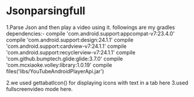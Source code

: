 # Jsonparsingfull
1.Parse Json and then play a video using it.
followings are my gradles dependencies:-
compile 'com.android.support:appcompat-v7:23.4.0'
    compile 'com.android.support:design:24.1.1'
    compile 'com.android.support:cardview-v7:24.1.1'
    compile 'com.android.support:recyclerview-v7:24.1.1'
    compile 'com.github.bumptech.glide:glide:3.7.0'
    compile 'com.mcxiaoke.volley:library:1.0.19'
    compile files('libs/YouTubeAndroidPlayerApi.jar')
    
    
2.we used gettabatIcon() for displaying icons with text in a tab here
3.used fullscreenvideo mode here.
